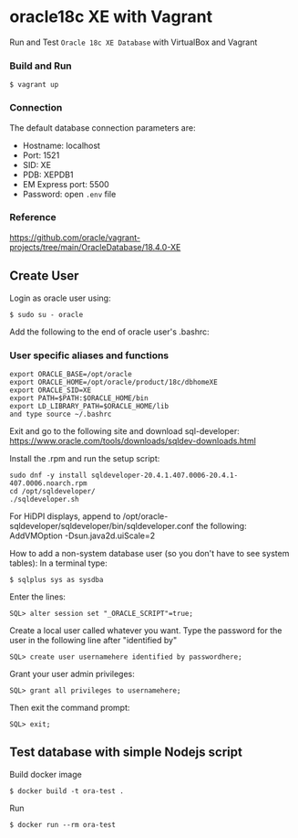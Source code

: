 # oracle18c XE with Vagrant

Run and Test `Oracle 18c XE Database` with VirtualBox and Vagrant

### Build and Run

```shell
$ vagrant up
```

### Connection
The default database connection parameters are:

- Hostname: localhost
- Port: 1521
- SID: XE
- PDB: XEPDB1
- EM Express port: 5500
- Password: open `.env` file

### Reference
https://github.com/oracle/vagrant-projects/tree/main/OracleDatabase/18.4.0-XE

## Create User

Login as oracle user using:

```shell
$ sudo su - oracle
```

Add the following to the end of oracle user's .bashrc:

### User specific aliases and functions
```
export ORACLE_BASE=/opt/oracle
export ORACLE_HOME=/opt/oracle/product/18c/dbhomeXE
export ORACLE_SID=XE
export PATH=$PATH:$ORACLE_HOME/bin
export LD_LIBRARY_PATH=$ORACLE_HOME/lib
and type source ~/.bashrc
```

Exit and go to the following site and download sql-developer: https://www.oracle.com/tools/downloads/sqldev-downloads.html

Install the .rpm and run the setup script:

```shell
sudo dnf -y install sqldeveloper-20.4.1.407.0006-20.4.1-407.0006.noarch.rpm
cd /opt/sqldeveloper/
./sqldeveloper.sh
```

For HiDPI displays, append to /opt/oracle-sqldeveloper/sqldeveloper/bin/sqldeveloper.conf the following: AddVMOption -Dsun.java2d.uiScale=2

How to add a non-system database user (so you don't have to see system tables): In a terminal type:
```shell
$ sqlplus sys as sysdba
```

Enter the lines:

```shell
SQL> alter session set "_ORACLE_SCRIPT"=true;
```

Create a local user called whatever you want. Type the password for the user in the following line after "identified by"

```shell
SQL> create user usernamehere identified by passwordhere;
```

Grant your user admin privileges:

```shell
SQL> grant all privileges to usernamehere;
```

Then exit the command prompt:

```shell
SQL> exit;
```

## Test database with simple Nodejs script

Build docker image
```shell
$ docker build -t ora-test .
```

Run
```shell
$ docker run --rm ora-test
```